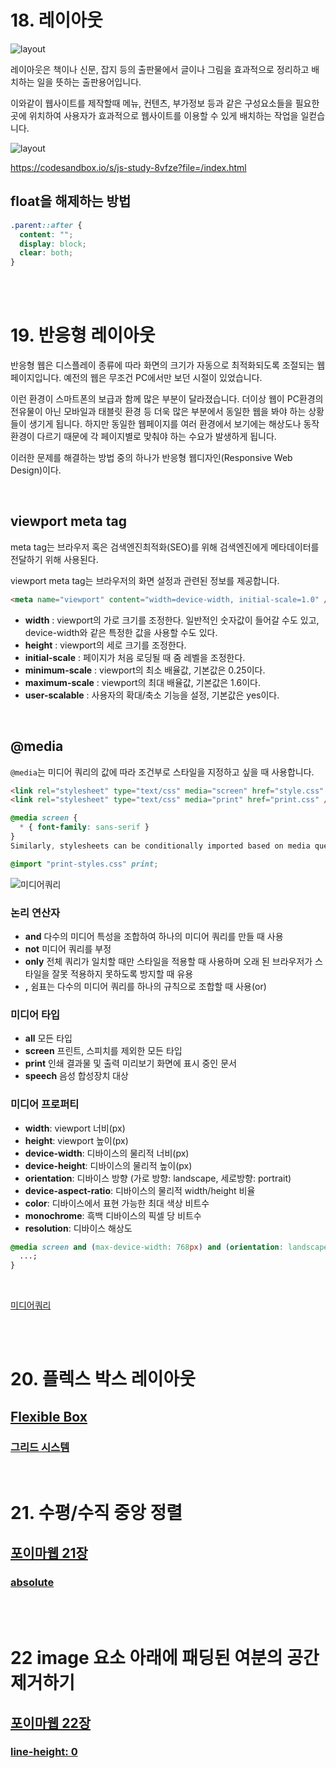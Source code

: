 # 18. 레이아웃

![layout](../images/layout.png)

레이아웃은 책이나 신문, 잡지 등의 출판물에서 글이나 그림을 효과적으로 정리하고 배치하는 일을 뜻하는 출판용어입니다.

이와같이 웹사이트를 제작할때 메뉴, 컨텐츠, 부가정보 등과 같은 구성요소들을 필요한 곳에 위치하여 사용자가 효과적으로 웹사이트를 이용할 수 있게 배치하는 작업을 일컫습니다.

![layout](../images/layout-samples.png)

https://codesandbox.io/s/js-study-8vfze?file=/index.html

## float을 해제하는 방법

```css
.parent::after {
  content: "";
  display: block;
  clear: both;
}
```

<br>
<br>

# 19. 반응형 레이아웃

반응형 웹은 디스플레이 종류에 따라 화면의 크기가 자동으로 최적화되도록 조절되는 웹페이지입니다. 예전의 웹은 무조건 PC에서만 보던 시절이 있었습니다.

이런 환경이 스마트폰의 보급과 함께 많은 부분이 달라졌습니다. 더이상 웹이 PC환경의 전유물이 아닌 모바일과 태블릿 환경 등 더욱 많은 부분에서 동일한 웹을 봐야 하는 상황들이 생기게 됩니다. 하지만 동일한 웹페이지를 여러 환경에서 보기에는 해상도나 동작환경이 다르기 때문에 각 페이지별로 맞춰야 하는 수요가 발생하게 됩니다.

이러한 문제를 해결하는 방법 중의 하나가 반응형 웹디자인(Responsive Web Design)이다.

<br>

## viewport meta tag

meta tag는 브라우저 혹은 검색엔진최적화(SEO)를 위해 검색엔진에게 메타데이터를 전달하기 위해 사용된다.

viewport meta tag는 브라우저의 화면 설정과 관련된 정보를 제공합니다.

```html
<meta name="viewport" content="width=device-width, initial-scale=1.0" />
```

- **width** : viewport의 가로 크기를 조정한다. 일반적인 숫자값이 들어갈 수도 있고, device-width와 같은 특정한 값을 사용할 수도 있다.
- **height** : viewport의 세로 크기를 조정한다.
- **initial-scale** : 페이지가 처음 로딩될 때 줌 레벨을 조정한다.
- **minimum-scale** : viewport의 최소 배율값, 기본값은 0.25이다.
- **maximum-scale** : viewport의 최대 배율값, 기본값은 1.6이다.
- **user-scalable** : 사용자의 확대/축소 기능을 설정, 기본값은 yes이다.

<br>

## @media

`@media`는 미디어 쿼리의 값에 따라 조건부로 스타일을 지정하고 싶을 때 사용합니다.

```html
<link rel="stylesheet" type="text/css" media="screen" href="style.css" />
<link rel="stylesheet" type="text/css" media="print" href="print.css" />
```

```css
@media screen {
  * { font-family: sans-serif }
}
Similarly, stylesheets can be conditionally imported based on media queries:

@import "print-styles.css" print;
```

![미디어쿼리](../images/mediaQueries.png)

### 논리 연산자

- **and** 다수의 미디어 특성을 조합하여 하나의 미디어 쿼리를 만들 때 사용
- **not** 미디어 쿼리를 부정
- **only** 전체 쿼리가 일치할 때만 스타일을 적용할 때 사용하며 오래 된 브라우저가 스타일을 잘못 적용하지 못하도록 방지할 때 유용
- **,** 쉼표는 다수의 미디어 쿼리를 하나의 규칙으로 조합할 때 사용(or)

### 미디어 타입

- **all** 모든 타입
- **screen** 프린트, 스피치를 제외한 모든 타입
- **print** 인쇄 결과물 및 출력 미리보기 화면에 표시 중인 문서
- **speech** 음성 합성장치 대상

### 미디어 프로퍼티

- **width**: viewport 너비(px)
- **height**: viewport 높이(px)
- **device-width**: 디바이스의 물리적 너비(px)
- **device-height**: 디바이스의 물리적 높이(px)
- **orientation**: 디바이스 방향 (가로 방향: landscape, 세로방향: portrait)
- **device-aspect-ratio**: 디바이스의 물리적 width/height 비율
- **color**: 디바이스에서 표현 가능한 최대 색상 비트수
- **monochrome**: 흑백 디바이스의 픽셀 당 비트수
- **resolution**: 디바이스 해상도

```css
@media screen and (max-device-width: 768px) and (orientation: landscape) {
  ...;
}
```

<br>

[미디어쿼리](https://codesandbox.io/s/media-miytc?file=/index.html)

<br>
<br>

# 20. 플렉스 박스 레이아웃

## [Flexible Box](https://heropy.blog/2018/11/24/css-flexible-box/)

### [그리드 시스템](https://codesandbox.io/s/imiji-14y7z?file=/index.html)

<br>

# 21. 수평/수직 중앙 정렬

## [포이마웹 21장](https://poiemaweb.com/css3-centering)

### [absolute](https://codesandbox.io/s/imiji-14y7z?file=/index.html)

<br>
<br>

# 22 image 요소 아래에 패딩된 여분의 공간 제거하기

## [포이마웹 22장](https://poiemaweb.com/css3-removing-white-space-image-element)

### [line-height: 0](https://codesandbox.io/s/imiji-14y7z?file=/index.html)
